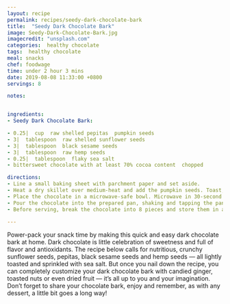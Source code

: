 ```yaml
---
layout: recipe
permalink: recipes/seedy-dark-chocolate-bark
title:  "Seedy Dark Chocolate Bark"
image: Seedy-Dark-Chocolate-Bark.jpg
imagecredit: "unsplash.com"
categories:  healthy chocolate
tags:  healthy chocolate
meal: snacks
chef: foodwage
time: under 2 hour 3 mins
date: 2019-08-08 11:33:00 +0800
servings: 8

notes:


ingredients:
- Seedy Dark Chocolate Bark:

- 0.25|  cup  raw shelled pepitas  pumpkin seeds
- 3|  tablespoon  raw shelled sunflower seeds
- 3|  tablespoon  black sesame seeds
- 3|  tablespoon  raw hemp seeds
- 0.25|  tablespoon  flaky sea salt
- bittersweet chocolate with at least 70% cocoa content  chopped

directions:
- Line a small baking sheet with parchment paper and set aside.
- Heat a dry skillet over medium-heat and add the pumpkin seeds. Toast, gently shaking the skillet constantly, until the seeds start to pop and become slightly fragrant, about 1 minute. Transfer the pepitas to a small bowl. Repeat the toasting process with the sunflower seeds, sesame seeds and hemp seeds. It’s important to toast all of the seeds separately because the varied sizes toast in different amounts of time. The delicate sesame and hemp seeds will require your full attention and not much time, just about 45 seconds, so cook gently. Add all the toasted seeds to the same bowl, then mix to incorporate. Add the salt, and set aside.
- Place the chocolate in a microwave-safe bowl. Microwave in 30-second intervals, stirring between each interval, until the chocolate is just melted. Stirring distributes the heat in the bowl, which will help the chocolate melt. The chocolate will be slightly warmer than body temperature and runny when it’s ready to use.
- Pour the chocolate into the prepared pan, shaking and tapping the pan to spread it evenly. Sprinkle the seed mixture over the chocolate, then allow to stand at room temperature for up to two hours to set.
- Before serving, break the chocolate into 8 pieces and store them in an airtight container in the refrigerator.

---
```


Power-pack your snack time by making this quick and easy dark chocolate bark at home. Dark chocolate is little celebration of sweetness and full of flavor and antioxidants. The recipe below calls for nutritious, crunchy sunflower seeds, pepitas, black sesame seeds and hemp seeds — all lightly toasted and sprinkled with sea salt. But once you nail down the recipe, you can completely customize your dark chocolate bark with candied ginger, toasted nuts or even dried fruit — it’s all up to you and your imagination. Don’t forget to share your chocolate bark, enjoy and remember, as with any dessert, a little bit goes a long way!